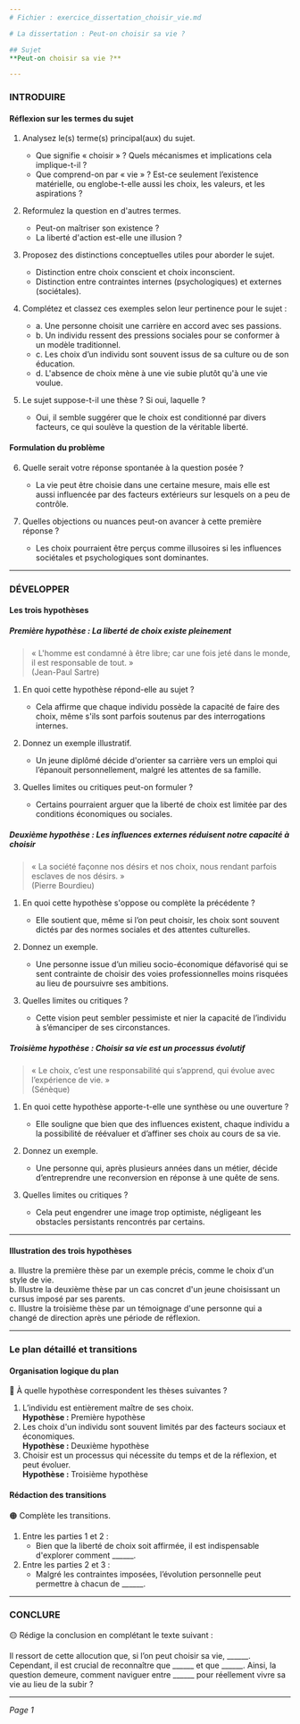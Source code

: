 ```yaml
---
# Fichier : exercice_dissertation_choisir_vie.md

# La dissertation : Peut-on choisir sa vie ?

## Sujet
**Peut-on choisir sa vie ?**

---
```


### INTRODUIRE

#### Réflexion sur les termes du sujet

1. Analysez le(s) terme(s) principal(aux) du sujet.  
   - Que signifie « choisir » ? Quels mécanismes et implications cela implique-t-il ?  
   - Que comprend-on par « vie » ? Est-ce seulement l’existence matérielle, ou englobe-t-elle aussi les choix, les valeurs, et les aspirations ?

2. Reformulez la question en d'autres termes.  
   - Peut-on maîtriser son existence ?  
   - La liberté d'action est-elle une illusion ?

3. Proposez des distinctions conceptuelles utiles pour aborder le sujet.  
   - Distinction entre choix conscient et choix inconscient.  
   - Distinction entre contraintes internes (psychologiques) et externes (sociétales).

4. Complétez et classez ces exemples selon leur pertinence pour le sujet :  
   - a. Une personne choisit une carrière en accord avec ses passions.  
   - b. Un individu ressent des pressions sociales pour se conformer à un modèle traditionnel.  
   - c. Les choix d’un individu sont souvent issus de sa culture ou de son éducation.  
   - d. L'absence de choix mène à une vie subie plutôt qu'à une vie voulue. 

5. Le sujet suppose-t-il une thèse ? Si oui, laquelle ?  
   - Oui, il semble suggérer que le choix est conditionné par divers facteurs, ce qui soulève la question de la véritable liberté.

#### Formulation du problème

6. Quelle serait votre réponse spontanée à la question posée ?  
   - La vie peut être choisie dans une certaine mesure, mais elle est aussi influencée par des facteurs extérieurs sur lesquels on a peu de contrôle.

7. Quelles objections ou nuances peut-on avancer à cette première réponse ?  
   - Les choix pourraient être perçus comme illusoires si les influences sociétales et psychologiques sont dominantes.

---

### DÉVELOPPER

#### Les trois hypothèses

##### Première hypothèse : La liberté de choix existe pleinement

> « L'homme est condamné à être libre; car une fois jeté dans le monde, il est responsable de tout. »  
> (Jean-Paul Sartre)

1. En quoi cette hypothèse répond-elle au sujet ?  
   - Cela affirme que chaque individu possède la capacité de faire des choix, même s'ils sont parfois soutenus par des interrogations internes.

2. Donnez un exemple illustratif.  
   - Un jeune diplômé décide d'orienter sa carrière vers un emploi qui l’épanouit personnellement, malgré les attentes de sa famille.

3. Quelles limites ou critiques peut-on formuler ?  
   - Certains pourraient arguer que la liberté de choix est limitée par des conditions économiques ou sociales.

##### Deuxième hypothèse : Les influences externes réduisent notre capacité à choisir

> « La société façonne nos désirs et nos choix, nous rendant parfois esclaves de nos désirs. »  
> (Pierre Bourdieu)

1. En quoi cette hypothèse s'oppose ou complète la précédente ?  
   - Elle soutient que, même si l’on peut choisir, les choix sont souvent dictés par des normes sociales et des attentes culturelles.

2. Donnez un exemple.  
   - Une personne issue d’un milieu socio-économique défavorisé qui se sent contrainte de choisir des voies professionnelles moins risquées au lieu de poursuivre ses ambitions.

3. Quelles limites ou critiques ?  
   - Cette vision peut sembler pessimiste et nier la capacité de l’individu à s’émanciper de ses circonstances.

##### Troisième hypothèse : Choisir sa vie est un processus évolutif

> « Le choix, c’est une responsabilité qui s’apprend, qui évolue avec l’expérience de vie. »  
> (Sénèque)

1. En quoi cette hypothèse apporte-t-elle une synthèse ou une ouverture ?  
   - Elle souligne que bien que des influences existent, chaque individu a la possibilité de réévaluer et d’affiner ses choix au cours de sa vie.

2. Donnez un exemple.  
   - Une personne qui, après plusieurs années dans un métier, décide d’entreprendre une reconversion en réponse à une quête de sens.

3. Quelles limites ou critiques ?  
   - Cela peut engendrer une image trop optimiste, négligeant les obstacles persistants rencontrés par certains.

---

#### Illustration des trois hypothèses

a. Illustre la première thèse par un exemple précis, comme le choix d'un style de vie.  
b. Illustre la deuxième thèse par un cas concret d'un jeune choisissant un cursus imposé par ses parents.  
c. Illustre la troisième thèse par un témoignage d'une personne qui a changé de direction après une période de réflexion.

---

### Le plan détaillé et transitions

#### Organisation logique du plan

🔴 À quelle hypothèse correspondent les thèses suivantes ?

1. L’individu est entièrement maître de ses choix.  
   **Hypothèse :** Première hypothèse
2. Les choix d'un individu sont souvent limités par des facteurs sociaux et économiques.  
   **Hypothèse :** Deuxième hypothèse
3. Choisir est un processus qui nécessite du temps et de la réflexion, et peut évoluer.  
   **Hypothèse :** Troisième hypothèse

#### Rédaction des transitions

🟠 Complète les transitions.

1. Entre les parties 1 et 2 :  
   - Bien que la liberté de choix soit affirmée, il est indispensable d'explorer comment ______.
2. Entre les parties 2 et 3 :  
   - Malgré les contraintes imposées, l’évolution personnelle peut permettre à chacun de ______.

---

### CONCLURE

🟡 Rédige la conclusion en complétant le texte suivant :

Il ressort de cette allocution que, si l’on peut choisir sa vie, ______. Cependant, il est crucial de reconnaître que ______ et que ______. Ainsi, la question demeure, comment naviguer entre ______ pour réellement vivre sa vie au lieu de la subir ? 

--- 

*Page 1*